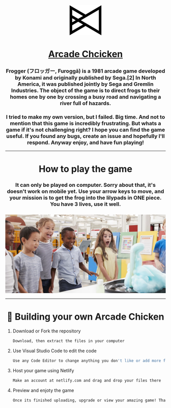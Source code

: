 <div align="center">
  <img alt="Logo" src="https://raw.githubusercontent.com/TheCodingRocket/Starfield/main/images/zid.png" width="100" />
</div>


<h1 align="center">
   <a href="https://chickenhop.netlify.app" target="_blank">Arcade Chcicken</a>
</h1>

<h3 align="center">
  Frogger (フロッガー, Furoggā) is a 1981 arcade game developed by Konami and originally published by Sega.[2] In North America, it was published jointly by Sega and Gremlin Industries. The object of the game is to direct frogs to their homes one by one by crossing a busy road and navigating a river full of hazards.
  </h3>
  
  <h3 align="center">
  I tried to make my own version, but I failed. Big time. And not to mention that this game is incredibly frustrating. But whats a game if it's not challenging right? I hope you can find the game useful. If you found any bugs, create an issue and hopefully I'll respond. Anyway enjoy, and have fun playing!

---
<h1 align="center">
How to play the game
</h1>
 
 <h3 align="center">
It can only be played on computer. Sorry about that, it's doesn't work on mobile yet. Use your arrow keys to move, and your mission is to get the frog into the lilypads in ONE piece. You have 3 lives, use it well.
 </h3>
 
 <h3 align="center"></h3>

 <img alt="Logo" src="https://raw.githubusercontent.com/TheCodingRocket/Starfield/main/images/kaget.webp"/>





---
<h1 align="center">
🚀 Building your own Arcade Chicken
</h1>

1. Download or Fork the repository

   ```sh
   Download, then extract the files in your computer
   ```

2. Use Visual Studio Code to edit the code

   ```sh
   Use any Code Editor to change anything you don't like or add more features to the game
   ```
3. Host your game using Netlify

   ```sh
   Make an account at netlify.com and drag and drop your files there
   ```
4. Preview and enjoty the game

   ```sh
   Once its finished uploading, upgrade or view your amazing game! Thats it! 
   ```
